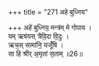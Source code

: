 +++
title = "271 अहे बुध्निय"

+++
अहे॑ बुध्निय॒ मन्त्र॑म् मे गोपाय ।  
यम् ऋष॑यस् त्रैवि॒दा वि॒दुः ।  
ऋच॒स् सामा॑नि॒ यजूँ॑षि ।   
सा हि श्रीर् अ॒मृता॑ स॒ताम् ॥26॥